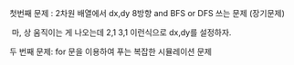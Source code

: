 첫번째 문제 : 2차원 배열에서 dx,dy 8방향 and BFS or DFS 쓰는 문제 (장기문제)

​			마, 상 움직이는 게 나오는데 2,1 3,1 이런식으로 dx,dy를 설정하자.



두 번째 문제: for 문을 이용하여 푸는 복잡한 시뮬레이션 문제